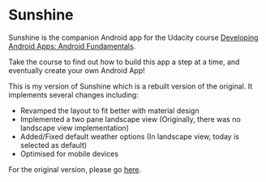 Sunshine
========

Sunshine is the companion Android app for the Udacity course [Developing Android Apps: Android Fundamentals](https://www.udacity.com/course/ud853).

Take the course to find out how to build this app a step at a time, and eventually create your own Android App!

This is my version of Sunshine which is a rebuilt version of the original. It implements several changes including:
- Revamped the layout to fit better with material design
- Implemented a two pane landscape view (Originally, there was no landscape view implementation)
- Added/Fixed default weather options (In landscape view, today is selected as default)
- Optimised for mobile devices

For the original version, please go [here](https://github.com/udacity/Sunshine).
